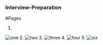 ### Interview-Preparation

#Pages

1.
![one](https://user-images.githubusercontent.com/64531116/139327780-d66046e9-a457-42d7-8eae-a1a72cd11fd9.png)
2.
![two](https://user-images.githubusercontent.com/64531116/139327831-09116246-dabc-45a4-8476-7babeb461fa8.png)
3.
![three](https://user-images.githubusercontent.com/64531116/139327853-e7b34983-4cc2-42e8-a39b-6f75dc86e508.png)
4.
![four](https://user-images.githubusercontent.com/64531116/139327879-36eca669-fac3-452d-b0c4-ae1247691c67.png)
5.
![six](https://user-images.githubusercontent.com/64531116/139327892-4806688e-f434-4320-98d9-cc95e8e4c73c.png)
